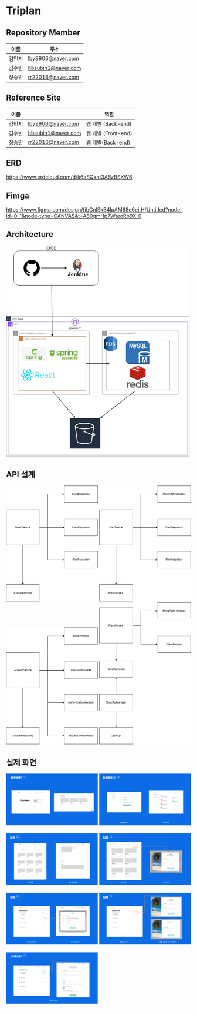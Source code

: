 # Triplan

##  Repository Member

| 이름   | 주소                             |  
| ------ | ------------------------------------ |
| 김민지 |lby9906@naver.com| 
| 김수빈 |hbsubin1@naver.com| 
| 정승민 |rr22016@naver.com| 

## Reference Site

| 이름   |                             |  역할  |
| ------ | ------------------------------------ |------|
| 김민지 |lby9906@naver.com| 웹 개발 (Back-end)|
| 김수빈 |hbsubin1@naver.com| 웹 개발 (Front-end) |
| 정승민 |rr22016@naver.com| 웹 개발(Back-end) |

## ERD
https://www.erdcloud.com/d/k6aSQxnt3A6zBSXW6

## Fimga
https://www.figma.com/design/fibCnlSkB4lpAM68e6eitH/Untitled?node-id=0-1&node-type=CANVAS&t=A80qmHp7WteoRb9X-0

## Architecture
<img src="README_img/diagram.jpg" alt="diagram" width="500"/>

## API 설계
<img src="README_img/BoardService.drawio.png" alt="BoardService.drawio.png" width="250"/>
<img src="README_img/PlanService.drawio.png" alt="PlanService.drawio.png" width="250"/>
<img src="README_img/accountservice.png" alt="accountservice.png" width="250"/>
<img src="README_img/placeService.drawio.png" alt="placeService.drawio.png" width="250"/>

## 실제 화면
<img src="README_img/main.png" alt="main.png" width="250"/>
<img src="README_img/mypage.png" alt="mypage.png" width="250"/>
<img src="README_img/place.png" alt="place.png" width="250"/>
<img src="README_img/plan.png" alt="plan.png" width="250"/>
<img src="README_img/realplan.png" alt="realplan.png" width="250"/>
<img src="README_img/invite.png" alt="invite.png" width="250"/>
<img src="README_img/community.png" alt="community.png" width="250"/>
